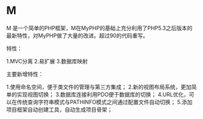 M
=

M 是一个简单的PHP框架，M在MyPHP的基础上充分利用了PHP5.3之后版本的最新特性，对MyPHP做了大量的改进。超过90的代码重写。

特性：

1.MVC分离
2.易扩展
3.数据库映射

主要新增特性：

1.使用命名空间，便于类文件的管理与第三方集成；
2.新的视图布局系统，更加简单的实现视图切换；
3.数据库连接利用PDO便于数据库的切换；
4.URL优化，可以在传统查询字符串模式与PATHINFO模式之间通过配置文件自动切换；
5.添加项目框架自动创建工具，自动生成项目骨架；